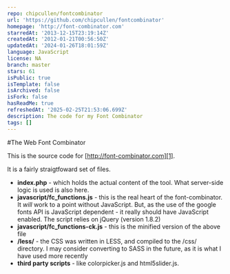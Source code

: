 ```yaml
---
repo: chipcullen/fontcombinator
url: 'https://github.com/chipcullen/fontcombinator'
homepage: 'http://font-combinator.com'
starredAt: '2013-12-15T23:19:14Z'
createdAt: '2012-01-21T00:56:50Z'
updatedAt: '2024-01-26T18:01:59Z'
language: JavaScript
license: NA
branch: master
stars: 61
isPublic: true
isTemplate: false
isArchived: false
isFork: false
hasReadMe: true
refreshedAt: '2025-02-25T21:53:06.699Z'
description: The code for my Font Combinator
tags: []
---
```


#The Web Font Combinator

This is the source code for [http://font-combinator.com][1].

It is a fairly straigtfoward set of files.

- **index.php** - which holds the actual content of the tool. What server-side logic is used is also here.
- **javascript/fc_functions.js** - this is the real heart of the font-combinator. It *will* work to a point without JavaScript. But, as the use of the google fonts API is JavaScript dependent - it really should have JavaScript enabled. The script relies on jQuery (version 1.8.2)
- **javascript/fc_functions-ck.js** - this is the minified version of the above file
- **/less/** - the CSS was written in LESS, and compiled to the /css/ directory. I may consider converting to SASS in the future, as it is what I have used more recently
- **third party scripts** - like colorpicker.js and html5slider.js.

[1]:http://font-combinator.com
